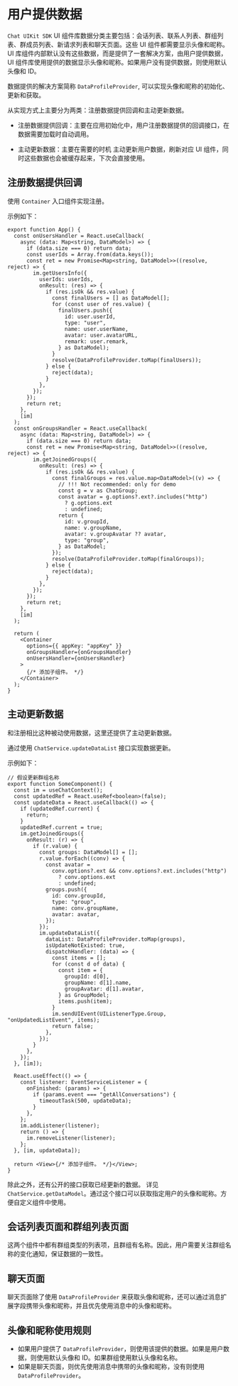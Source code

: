 # 用户提供数据

<Toc />

`Chat UIKit SDK` UI 组件库数据分类主要包括：会话列表、联系人列表、群组列表、群成员列表、新请求列表和聊天页面。这些 UI 组件都需要显示头像和昵称。UI 库组件内部默认没有这些数据，而是提供了一套解决方案，由用户提供数据，UI 组件库使用提供的数据显示头像和昵称。如果用户没有提供数据，则使用默认头像和 ID。

数据提供的解决方案简称 `DataProfileProvider`, 可以实现头像和昵称的初始化、更新和获取。

从实现方式上主要分为两类：注册数据提供回调和主动更新数据。

- 注册数据提供回调：主要在应用初始化中，用户注册数据提供的回调接口，在数据需要加载时自动调用。

- 主动更新数据：主要在需要的时机 主动更新用户数据，刷新对应 UI 组件，同时这些数据也会被缓存起来，下次会直接使用。

## 注册数据提供回调

使用 `Container` 入口组件实现注册。

示例如下：

```typescriptx
export function App() {
  const onUsersHandler = React.useCallback(
    async (data: Map<string, DataModel>) => {
      if (data.size === 0) return data;
      const userIds = Array.from(data.keys());
      const ret = new Promise<Map<string, DataModel>>((resolve, reject) => {
        im.getUsersInfo({
          userIds: userIds,
          onResult: (res) => {
            if (res.isOk && res.value) {
              const finalUsers = [] as DataModel[];
              for (const user of res.value) {
                finalUsers.push({
                  id: user.userId,
                  type: "user",
                  name: user.userName,
                  avatar: user.avatarURL,
                  remark: user.remark,
                } as DataModel);
              }
              resolve(DataProfileProvider.toMap(finalUsers));
            } else {
              reject(data);
            }
          },
        });
      });
      return ret;
    },
    [im]
  );
  const onGroupsHandler = React.useCallback(
    async (data: Map<string, DataModel>) => {
      if (data.size === 0) return data;
      const ret = new Promise<Map<string, DataModel>>((resolve, reject) => {
        im.getJoinedGroups({
          onResult: (res) => {
            if (res.isOk && res.value) {
              const finalGroups = res.value.map<DataModel>((v) => {
                // !!! Not recommended: only for demo
                const g = v as ChatGroup;
                const avatar = g.options?.ext?.includes("http")
                  ? g.options.ext
                  : undefined;
                return {
                  id: v.groupId,
                  name: v.groupName,
                  avatar: v.groupAvatar ?? avatar,
                  type: "group",
                } as DataModel;
              });
              resolve(DataProfileProvider.toMap(finalGroups));
            } else {
              reject(data);
            }
          },
        });
      });
      return ret;
    },
    [im]
  );

  return (
    <Container
      options={{ appKey: "appKey" }}
      onGroupsHandler={onGroupsHandler}
      onUsersHandler={onUsersHandler}
    >
      {/* 添加子组件。 */}
    </Container>
  );
}
```

## 主动更新数据

和注册相比这种被动使用数据，这里还提供了主动更新数据。

通过使用 `ChatService.updateDataList` 接口实现数据更新。

示例如下：

```typescriptx
// 假设更新群组名称
export function SomeComponent() {
  const im = useChatContext();
  const updatedRef = React.useRef<boolean>(false);
  const updateData = React.useCallback(() => {
    if (updatedRef.current) {
      return;
    }
    updatedRef.current = true;
    im.getJoinedGroups({
      onResult: (r) => {
        if (r.value) {
          const groups: DataModel[] = [];
          r.value.forEach((conv) => {
            const avatar =
              conv.options?.ext && conv.options?.ext.includes("http")
                ? conv.options.ext
                : undefined;
            groups.push({
              id: conv.groupId,
              type: "group",
              name: conv.groupName,
              avatar: avatar,
            });
          });
          im.updateDataList({
            dataList: DataProfileProvider.toMap(groups),
            isUpdateNotExisted: true,
            dispatchHandler: (data) => {
              const items = [];
              for (const d of data) {
                const item = {
                  groupId: d[0],
                  groupName: d[1].name,
                  groupAvatar: d[1].avatar,
                } as GroupModel;
                items.push(item);
              }
              im.sendUIEvent(UIListenerType.Group, "onUpdatedListEvent", items);
              return false;
            },
          });
        }
      },
    });
  }, [im]);

  React.useEffect(() => {
    const listener: EventServiceListener = {
      onFinished: (params) => {
        if (params.event === "getAllConversations") {
          timeoutTask(500, updateData);
        }
      },
    };
    im.addListener(listener);
    return () => {
      im.removeListener(listener);
    };
  }, [im, updateData]);

  return <View>{/* 添加子组件。 */}</View>;
}
```

除此之外，还有公开的接口获取已经更新的数据。 详见 `ChatService.getDataModel`。通过这个接口可以获取指定用户的头像和昵称。方便自定义组件中使用。

## 会话列表页面和群组列表页面

这两个组件中都有群组类型的列表项，且群组有名称。因此，用户需要关注群组名称的变化通知，保证数据的一致性。

## 聊天页面

聊天页面除了使用 `DataProfileProvider` 来获取头像和昵称，还可以通过消息扩展字段携带头像和昵称，并且优先使用消息中的头像和昵称。

## 头像和昵称使用规则

- 如果用户提供了 `DataProfileProvider`，则使用该提供的数据。如果是用户数据，则使用默认头像和 ID。如果群组使用默认头像和名称。
- 如果是聊天页面，则优先使用消息中携带的头像和昵称，没有则使用 `DataProfileProvider`。
